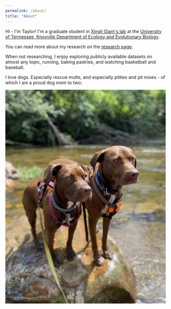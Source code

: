 ```yaml
---
permalink: /about/
title: "About"
---
```


Hi - I'm Taylor! I'm a graduate student in [Xingli Giam's lab](https://giamlab.com) at the [University of Tennessee, Knoxville Department of Ecology and Evolutionary Biology](https://eeb.utk.edu).

You can read more about my research on the [research page](https://woodstaylor.github.io/research).

When not researching, I enjoy exploring publicly available datasets on almost any topic, running, baking pastries, and watching basketball and baseball.

I love dogs. Especially rescue mutts, and especially pitties and pit mixes - of which I am a proud dog mom to two:

![dogs](/assets/images/dogs.jpg)
